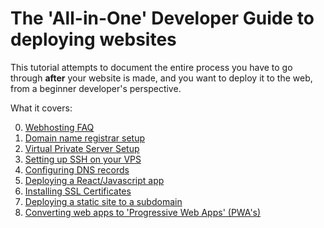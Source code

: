 # The 'All-in-One' Developer Guide to deploying websites
This tutorial attempts to document the entire process you have to go through **after** your website is made,
and you want to deploy it to the web, from a beginner developer's perspective.

What it covers:  

0. [Webhosting FAQ](./0--faq.md)
1. [Domain name registrar setup](./1--registrar-setup.md)
2. [Virtual Private Server Setup](./2--vps-setup.md)
3. [Setting up SSH on your VPS](./3--ssh-setup.md)
4. [Configuring DNS records](./4--dns-setup.md)
5. [Deploying a React/Javascript app](./5--deploying-reactjs.md)
6. [Installing SSL Certificates](./6--ssl-installation.md)
7. [Deploying a static site to a subdomain](./7--deploying-static-site-to-subdomain.md)
8. [Converting web apps to 'Progressive Web Apps' (PWA's)](./8--pwa-setup.md)
